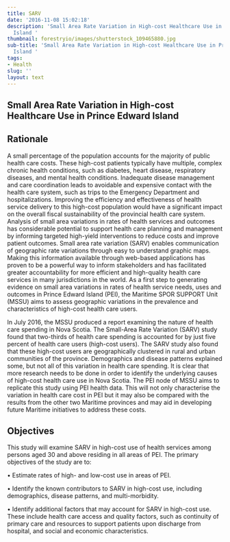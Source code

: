 ```yaml
---
title: SARV
date: '2016-11-08 15:02:18'
description: 'Small Area Rate Variation in High-cost Healthcare Use in Prince Edward
  Island '
thumbnail: forestryio/images/shutterstock_109465880.jpg
sub-title: 'Small Area Rate Variation in High-cost Healthcare Use in Prince Edward
  Island '
tags:
- Health
slug: ''
layout: text
---
```

## Small Area Rate Variation in High-cost Healthcare Use in Prince Edward Island

## Rationale

A small percentage of the population accounts for the majority of public health care costs. These high-cost patients typically have multiple, complex chronic health conditions, such as diabetes, heart disease, respiratory diseases, and mental health conditions. Inadequate disease management and care coordination leads to avoidable and expensive contact with the health care system, such as trips to the Emergency Department and hospitalizations. Improving the efficiency and effectiveness of health service delivery to this high-cost population would have a significant impact on the overall fiscal sustainability of the provincial health care system. Analysis of small area variations in rates of health services and outcomes has considerable potential to support health care planning and management by informing targeted high-yield interventions to reduce costs and improve patient outcomes. Small area rate variation (SARV) enables communication of geographic rate variations through easy to understand graphic maps. Making this information available through web-based applications has proven to be a powerful way to inform stakeholders and has facilitated greater accountability for more efficient and high-quality health care services in many jurisdictions in the world. As a first step to generating evidence on small area variations in rates of health service needs, uses and outcomes in Prince Edward Island (PEI), the Maritime SPOR SUPPORT Unit (MSSU) aims to assess geographic variations in the prevalence and characteristics of high-cost health care users.

In July 2016, the MSSU produced a report examining the nature of health care spending in Nova Scotia. The Small-Area Rate Variation (SARV) study found that two-thirds of health care spending is accounted for by just five percent of health care users (high-cost users). The SARV study also found that these high-cost users are geographically clustered in rural and urban communities of the province. Demographics and disease patterns explained some, but not all of this variation in health care spending. It is clear that more research needs to be done in order to identify the underlying causes of high-cost health care use in Nova Scotia. The PEI node of MSSU aims to replicate this study using PEI health data. This will not only characterise the variation in health care cost in PEI but it may also be compared with the results from the other two Maritime provinces and may aid in developing future Maritime initiatives to address these costs.

## Objectives

This study will examine SARV in high-cost use of health services among persons aged 30 and above residing in all areas of PEI. The primary objectives of the study are to:

• Estimate rates of high- and low-cost use in areas of PEI.

• Identify the known contributors to SARV in high-cost use, including demographics, disease patterns, and multi-morbidity.

• Identify additional factors that may account for SARV in high-cost use. These include health care access and quality factors, such as continuity of primary care and resources to support patients upon discharge from hospital, and social and economic characteristics.